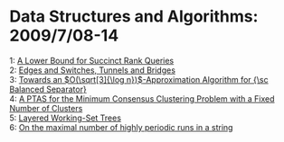 # Data Structures and Algorithms: 2009/7/08-14  
1: [A Lower Bound for Succinct Rank Queries](https://doi.org/10.48550/arXiv.0907.1103)  
2: [Edges and Switches, Tunnels and Bridges](https://doi.org/10.48550/arXiv.0705.0413)  
3: [Towards an $O(\sqrt[3]{\log n})$-Approximation Algorithm for {\sc  Balanced Separator}](https://doi.org/10.48550/arXiv.0907.1369)  
4: [A PTAS for the Minimum Consensus Clustering Problem with a Fixed Number  of Clusters](https://doi.org/10.48550/arXiv.0907.1840)  
5: [Layered Working-Set Trees](https://doi.org/10.48550/arXiv.0907.2071)  
6: [On the maximal number of highly periodic runs in a string](https://doi.org/10.48550/arXiv.0907.2157)  